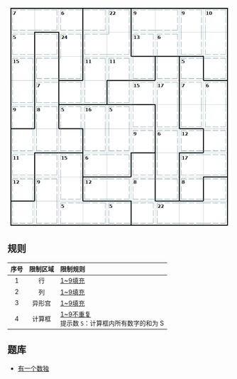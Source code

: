 ![](../../../images/sudoku/杀手+锯齿数独.png)

## 规则
| 序号 | 限制区域 | 限制规则 |
| :---: | :---: | :--- |
| 1 | 行 | [1~9填充] |
| 2 | 列 | [1~9填充] |
| 3 | 异形宫 | [1~9填充] |
| 4 | 计算框 | [1~9不重复]<br/> 提示数 `S`：计算框内所有数字的和为 S |

## 题库
- [有一个数独](https://shudu.one/killer-sudoku.php)

[1~9填充]: ../../../rules.md#1~9填充
[1~9不重复]: ../../../rules.md#1~9不重复